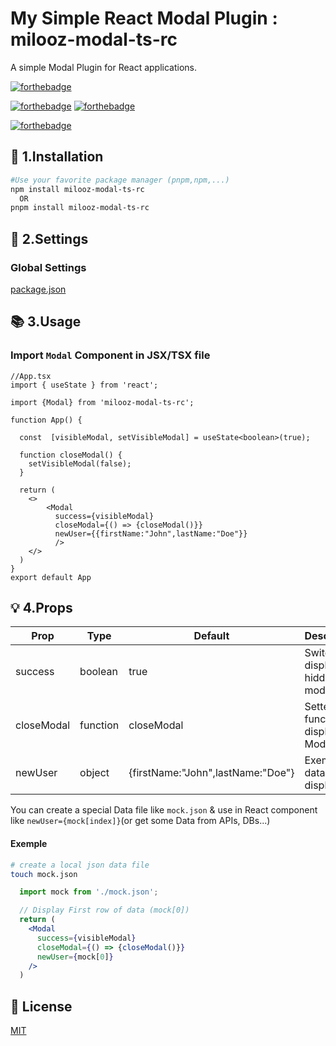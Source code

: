 # My Simple React Modal Plugin : milooz-modal-ts-rc

A simple Modal Plugin for React applications.

[![forthebadge](https://forthebadge.com/images/badges/made-with-react.svg)](https://forthebadge.com) 

[![forthebadge](https://forthebadge.com/images/badges/uses-html.svg)](https://forthebadge.com)
[![forthebadge](https://forthebadge.com/images/badges/uses-css.svg)](https://forthebadge.com)

[![forthebadge](https://forthebadge.com/images/badges/made-with-typescript.svg)](https://forthebadge.com)




## 🛒 1.Installation

```bash
#Use your favorite package manager (pnpm,npm,...)
npm install milooz-modal-ts-rc
  OR
pnpm install milooz-modal-ts-rc
```

## 🎯 2.Settings

### Global Settings
[package.json](https://github.com/Mil00Z/modal/blob/main/package.json)

## 📚 3.Usage

### Import `Modal` Component in JSX/TSX file
```tsx
//App.tsx
import { useState } from 'react';

import {Modal} from 'milooz-modal-ts-rc';

function App() {

  const  [visibleModal, setVisibleModal] = useState<boolean>(true);

  function closeModal() {
    setVisibleModal(false);
  }

  return (
    <>
        <Modal 
          success={visibleModal} 
          closeModal={() => {closeModal()}} 
          newUser={{firstName:"John",lastName:"Doe"}}
          />
    </>
  )
}
export default App
```

## 💡 4.Props
| Prop | Type | Default | Description | Required |
|------|------|---------|-------------|----------|
| success | boolean | true | Switch display or hidden modal | yes
| closeModal | function | closeModal | Setter function for display Modal | yes
| newUser | object | {firstName:"John",lastName:"Doe"}  | Exemple of data to display | yes


You can create a special Data file like `mock.json` & use in React component like `newUser={mock[index]}`(or get some Data from APIs, DBs...)

#### Exemple
```bash
# create a local json data file
touch mock.json
```

```jsx
  import mock from './mock.json';

  // Display First row of data (mock[0])
  return (
    <Modal 
      success={visibleModal} 
      closeModal={() => {closeModal()}} 
      newUser={mock[0]}
    />
  )
```

## 📖 License
[MIT](https://github.com/Mil00Z/modal/blob/main/LICENSE)

